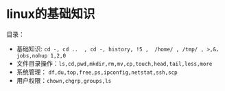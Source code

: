 # linux的基础知识

目录：

- 基础知识: ``cd -, cd ..  , cd -, history, !5 ,  /home/ , /tmp/ , >,&，jobs,nohup 1,2,0``
- 文件目录操作：``ls,cd,pwd,mkdir,rm,mv,cp,touch,head,tail,less,more``
- 系统管理： ``df,du,top,free,ps,ipconfig,netstat,ssh,scp``
- 用户权限：``chown,chgrp,groups,ls``

